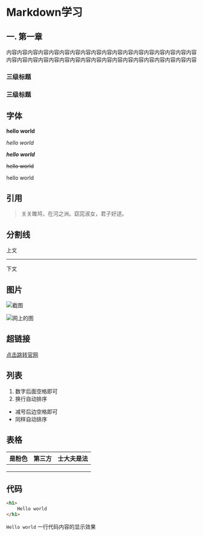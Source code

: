 # Markdown学习

## 一. 第一章

内容内容内容内容内容内容内容内容内容内容内容内容内容内容内容内容内容内容内容内容内容内容内容内容内容内容内容内容内容内容内容内容内容内容内容内容

### 三级标题

### 三级标题





## 字体

**hello world**

*hello world*

***hello world***

~~hello world~~

hello world





## 引用

> 关关雎鸠，在河之洲。窈窕淑女，君子好逑。





## 分割线

上文

---

下文





## 图片

![截图](C:\Users\Jack_Chin\Desktop\123.png)

![网上的图](https://gimg2.baidu.com/image_search/src=http%3A%2F%2Fb-ssl.duitang.com%2Fuploads%2Fitem%2F201806%2F12%2F20180612151356_w8mkc.jpeg&refer=http%3A%2F%2Fb-ssl.duitang.com&app=2002&size=f9999,10000&q=a80&n=0&g=0n&fmt=jpeg?sec=1621759618&t=acf7d4f13c5bf096aa12c37c8fc601dd)





## 超链接

[点击跳转官网](https://www.ecnu.edu.cn/)





## 列表

1. 数字后面空格即可
2. 换行自动排序

- 减号后边空格即可
- 同样自动排序



## 表格

| 是粉色 | 第三方 | 士大夫是法 |
| :----: | ------ | ---------- |
|        |        |            |
|        |        |            |
|        |        |            |



## 代码

```html
<h1>
    Hello world
</h1>
```

`Hello world`  一行代码内容的显示效果

